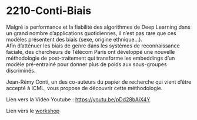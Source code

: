 # 2210-Conti-Biais

Malgré la performance et la fiabilité des algorithmes de Deep Learning dans un grand nombre d’applications quotidiennes, il n’est pas rare que ces modèles présentent des biais (sexe, origine ethnique...).  
Afin d’atténuer les biais de genre dans les systèmes de reconnaissance faciale, des chercheurs de Télécom Paris ont développé une nouvelle méthodologie de post-traitement qui transforme les embeddings d’un modèle pré-entrainé pour donner plus de poids aux sous-groupes discriminés.

Jean-Rémy Conti, un des co-auteurs du papier de recherche qui vient d’être accepté à ICML, vous propose de découvrir cette méthodologie.

Lien vers la Vidéo Youtube : https://youtu.be/pDd28bAiX4Y

Lien vers le [workshop](https://datacraft.paris/workshops/mindshake-time-attenuation-des-biais-de-genre-application-a-la-reconnaissance-faciale/)
